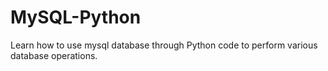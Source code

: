 # MySQL-Python
Learn how to use mysql database through Python code to perform various database operations.
